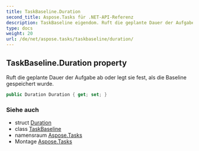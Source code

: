 ```yaml
---
title: TaskBaseline.Duration
second_title: Aspose.Tasks für .NET-API-Referenz
description: TaskBaseline eigendom. Ruft die geplante Dauer der Aufgabe ab oder legt sie fest als die Baseline gespeichert wurde.
type: docs
weight: 20
url: /de/net/aspose.tasks/taskbaseline/duration/
---
```

## TaskBaseline.Duration property

Ruft die geplante Dauer der Aufgabe ab oder legt sie fest, als die Baseline gespeichert wurde.

```csharp
public Duration Duration { get; set; }
```

### Siehe auch

* struct [Duration](../../duration/)
* class [TaskBaseline](../)
* namensraum [Aspose.Tasks](../../taskbaseline/)
* Montage [Aspose.Tasks](../../../)


